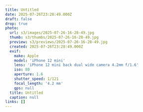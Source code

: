 ```yaml
---
title: Untitled
date: 2025-07-26T23:28:49.000Z
draft: false
drop: true
photo:
  url: s3/images/2025-07-26-16-28-49.jpg
  thumb: s3/thumbs/2025-07-26-16-28-49.jpg
  preview: s3/previews/2025-07-26-16-28-49.jpg
  created: 2025-07-26T23:28:49.000Z
  exif:
    make: Apple
    model: 'iPhone 12 mini'
    lens: 'iPhone 12 mini back dual wide camera 4.2mm f/1.6'
    iso: 80
    aperture: 1.6
    shutter_speed: 1/121
    focal_length: '4.2 mm'
    gps: null
  title: Untitled
  caption: null
links: []
---
```


